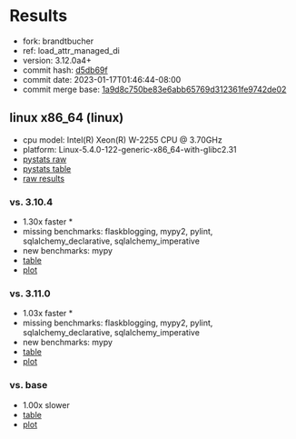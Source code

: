 # Results

- fork: brandtbucher
- ref: load_attr_managed_di
- version: 3.12.0a4+
- commit hash: [d5db69f](https://github.com/brandtbucher/cpython/commit/d5db69f)
- commit date: 2023-01-17T01:46:44-08:00
- commit merge base: [1a9d8c750be83e6abb65769d312361fe9742de02](https://github.com/brandtbucher/cpython/commit/1a9d8c750be83e6abb65769d312361fe9742de02)

## linux x86_64 (linux)

- cpu model: Intel(R) Xeon(R) W-2255 CPU @ 3.70GHz
- platform: Linux-5.4.0-122-generic-x86_64-with-glibc2.31
- [pystats raw](bm-20230117-linux-x86_64-brandtbucher-load_attr_managed_di-3.12.0a4%2B-d5db69f-pystats.json)
- [pystats table](bm-20230117-linux-x86_64-brandtbucher-load_attr_managed_di-3.12.0a4%2B-d5db69f-pystats.md)
- [raw results](bm-20230117-linux-x86_64-brandtbucher-load_attr_managed_di-3.12.0a4%2B-d5db69f.json)

### vs. 3.10.4

- 1.30x faster \*
- missing benchmarks: flaskblogging, mypy2, pylint, sqlalchemy_declarative, sqlalchemy_imperative
- new benchmarks: mypy
- [table](bm-20230117-linux-x86_64-brandtbucher-load_attr_managed_di-3.12.0a4%2B-d5db69f-vs-3.10.4.md)
- [plot](bm-20230117-linux-x86_64-brandtbucher-load_attr_managed_di-3.12.0a4%2B-d5db69f-vs-3.10.4.png)

### vs. 3.11.0

- 1.03x faster \*
- missing benchmarks: flaskblogging, mypy2, pylint, sqlalchemy_declarative, sqlalchemy_imperative
- new benchmarks: mypy
- [table](bm-20230117-linux-x86_64-brandtbucher-load_attr_managed_di-3.12.0a4%2B-d5db69f-vs-3.11.0.md)
- [plot](bm-20230117-linux-x86_64-brandtbucher-load_attr_managed_di-3.12.0a4%2B-d5db69f-vs-3.11.0.png)

### vs. base

- 1.00x slower
- [table](bm-20230117-linux-x86_64-brandtbucher-load_attr_managed_di-3.12.0a4%2B-d5db69f-vs-base.md)
- [plot](bm-20230117-linux-x86_64-brandtbucher-load_attr_managed_di-3.12.0a4%2B-d5db69f-vs-base.png)


